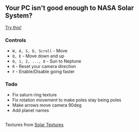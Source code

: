 ## Your PC isn't good enough to NASA Solar System?
[Try this!](https://alaanvv.github.io/Solar-System-3D/)

### Controls

 - `W, A, S, D, Scroll` - Move
 - `Q, E` - Move down and up
 - `0, 1, 2, ..., 8` - Sun to Neptune
 - `R` - Reset your camera direction
 - `F` - Enable/Disable going faster
 
 ### Todo
 
- Fix saturn ring texture
- Fix rotation movement to make poles stay being poles
- Make arrows move camera 90deg
- Add planet names

##

Textures from [Solar Textures](https://www.solarsystemscope.com/textures/)
